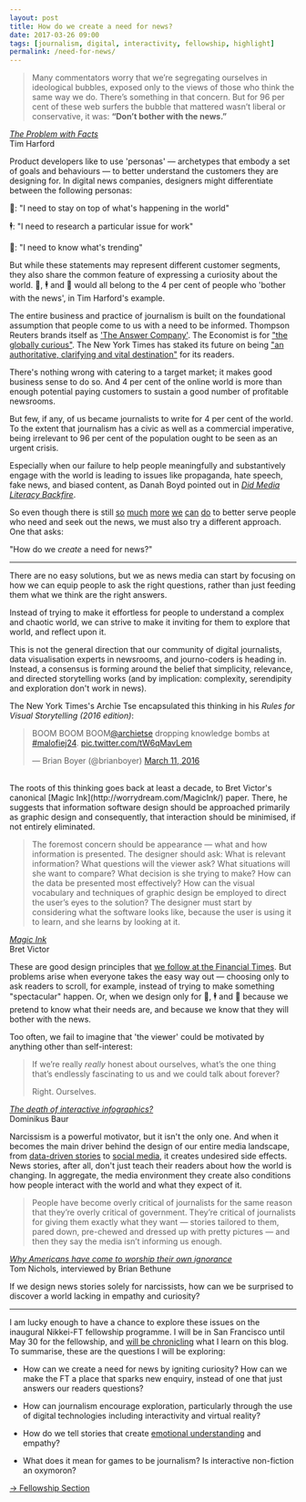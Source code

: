 ```yaml
---
layout: post
title: How do we create a need for news?
date: 2017-03-26 09:00
tags: [journalism, digital, interactivity, fellowship, highlight]
permalink: /need-for-news/
---
```


> Many commentators worry that we’re segregating ourselves in ideological bubbles, exposed only to the views of those who think the same way we do. There’s something in that concern. But for 96 per cent of these web surfers the bubble that mattered wasn’t liberal or conservative, it was: **“Don’t bother with the news.”**

<div class="quote-attrib"><a href="https://www.ft.com/content/eef2e2f8-0383-11e7-ace0-1ce02ef0def9" target="_blank"><i>The Problem with Facts</i></a><br>Tim Harford</div>

<span class="firstLetter">P</span>roduct developers like to use 'personas' &mdash; archetypes that embody a set of goals and behaviours &mdash; to better understand the customers they are designing for. In digital news companies, designers might differentiate between the following personas:

💁: "I need to stay on top of what's happening in the world"

🕴️: "I need to research a particular issue for work"

👨: "I need to know what's trending"

But while these statements may represent different customer segments, they also share the common feature of expressing a curiosity about the world. 💁, 🕴 and 👨️ would all belong to the 4 per cent of people who 'bother with the news', in Tim Harford's example. 

The entire business and practice of journalism is built on the foundational assumption that people come to us with a need to be informed. Thompson Reuters brands itself as ['The Answer Company'](https://www.thomsonreuters.com/en/about-us/the-answer-company.html). The Economist is for ["the globally curious"](https://medium.com/severe-contest/from-man-in-a-suit-to-the-globally-curious-4ed44704550a#.5iyksfvfh). The New York Times has staked its future on being ["an authoritative, clarifying and vital destination"](https://www.nytimes.com/projects/2020-report/) for its readers.

There's nothing wrong with catering to a target market; it makes good business sense to do so. And 4 per cent of the online world is more than enough potential paying customers to sustain a good number of profitable newsrooms.

But few, if any, of us became journalists to write for 4 per cent of the world. To the extent that journalism has a civic as well as a commercial imperative, being irrelevant to 96 per cent of the population ought to be seen as an urgent crisis.

Especially when our failure to help people meaningfully and substantively engage with the world is leading to issues like propaganda, hate speech, fake news, and biased content, as Danah Boyd pointed out in [*Did Media Literacy Backfire*](https://points.datasociety.net/did-media-literacy-backfire-7418c084d88d#.97zezi4re).  

So even though there is still [so](https://www.nytimes.com/2017/03/18/public-editor/a-community-of-one-the-times-gets-tailored.html) [much](https://trackchanges.postlight.com/authoritative-readable-branded-report-from-poynter-design-challenge-part-2-42cef2bd0b67#.7en4fc5qw) [more](http://engineroom.ft.com/2016/04/04/a-faster-ft-com/) [we](https://mondaynote.com/quality-for-news-is-mostly-about-solving-the-reputation-issue-fdebd0dcc9e2#.o1g6og2dk) [can](https://points.datasociety.net/did-media-literacy-backfire-7418c084d88d#.uhu6cyvkv) [do](http://scripting.com/2016/12/10/perspectiveIsEverything.html) to better serve people who need and seek out the news, we must also try a different approach. One that asks: 

"How do we <i>create</i> a need for news?"

---

<span class="firstLetter">T</span>here are no easy solutions, but we as news media can start by focusing on how we can equip people to ask the right questions, rather than just feeding them what we think are the right answers. 

Instead of trying to make it effortless for people to understand a complex and chaotic world, we can strive to make it inviting for them to explore that world, and reflect upon it.

This is not the general direction that our community of digital journalists, data visualisation experts in newsrooms, and journo-coders is heading in. Instead, a consensus is forming around the belief that simplicity, relevance, and directed storytelling works (and by implication: complexity, serendipity and exploration don't work in news).

The New York Times's Archie Tse encapsulated this thinking in his *Rules for Visual Storytelling (2016 edition)*:

<blockquote class="twitter-tweet" data-lang="en"><p lang="en" dir="ltr">BOOM BOOM BOOM<a href="https://twitter.com/archietse">@archietse</a> dropping knowledge bombs at <a href="https://twitter.com/hashtag/malofiej24?src=hash">#malofiej24</a>. <a href="https://t.co/tW6qMavLem">pic.twitter.com/tW6qMavLem</a></p>&mdash; Brian Boyer (@brianboyer) <a href="https://twitter.com/brianboyer/status/708261070520111105">March 11, 2016</a></blockquote>
<script async src="//platform.twitter.com/widgets.js" charset="utf-8"></script>

<br>
The roots of this thinking goes back at least a decade, to Bret Victor's canonical [Magic Ink](http://worrydream.com/MagicInk/) paper. There, he suggests that information software design should be approached primarily as graphic design and consequently, that interaction should be minimised, if not entirely eliminated.

> The foremost concern should be appearance &mdash; what and how information is presented. The designer should ask: What is relevant information? What questions will the viewer ask? What situations will she want to compare? What decision is she trying to make? How can the data be presented most effectively? How can the visual vocabulary and techniques of graphic design be employed to direct the user’s eyes to the solution? The designer must start by considering what the software looks like, because the user is using it to learn, and she learns by looking at it.

<div class="quote-attrib"><a href="http://worrydream.com/MagicInk/" target="_blank"><i>Magic Ink</i></a><br>Bret Victor</div>

These are good design principles that [we follow at the Financial Times](https://www.ft.com/content/c62b21c6-7feb-11e6-8e50-8ec15fb462f4). But problems arise when everyone takes the easy way out &mdash; choosing only to ask readers to scroll, for example, instead of trying to make something "spectacular" happen. Or, when we design only for 💁, 🕴 and 👨️ because we pretend to know what their needs are, and because we know that they will bother with the news. 

Too often, we fail to imagine that 'the viewer' could be motivated by anything other than self-interest:

> If we’re really _really_ honest about ourselves, what’s the one thing that’s endlessly fascinating to us and we could talk about forever?
>
>Right. Ourselves.

<div class="quote-attrib"><a href="https://medium.com/@dominikus/the-end-of-interactive-visualizations-52c585dcafcb#.nddgt5oa1" target="_blank"><i>The death of interactive infographics?</i></a><br>Dominikus Baur</div>

Narcissism is a powerful motivator, but it isn't the only one. And when it becomes the main driver behind the design of our entire media landscape, from [data-driven stories](http://www.bbc.com/news/world-15391515) to [social media](http://graphics.wsj.com/blue-feed-red-feed/), it creates undesired side effects. News stories, after all, don't just teach their readers about how the world is changing. In aggregate, the media environment they create also conditions how people interact with the world and what they expect of it.

> People have become overly critical of journalists for the same reason that they’re overly critical of government. They’re critical of journalists for giving them exactly what they want &mdash; stories tailored to them, pared down, pre-chewed and dressed up with pretty pictures &mdash; and then they say the media isn’t informing us enough.

<div class="quote-attrib"><a href="http://www.macleans.ca/society/why-americans-have-come-to-worship-their-own-ignorance/" target="_blank"><i>Why Americans have come to worship their own ignorance</i></a><br> Tom Nichols, interviewed by Brian Bethune</div>

If we design news stories solely for narcissists, how can we be surprised to discover a world lacking in empathy and curiosity? 

---

<span class="firstLetter">I</span> am lucky enough to have a chance to explore these issues on the inaugural Nikkei-FT fellowship programme. I will be in San Francisco until May 30 for the fellowship, and [will be chronicling](/fellowship/) what I learn on this blog. To summarise, these are the questions I will be exploring:

- How can we create a need for news by igniting curiosity? How can we make the FT a place that sparks new enquiry, instead of one that just answers our readers questions?

- How can journalism encourage exploration, particularly through the use of digital technologies including interactivity and virtual reality?

- How do we tell stories that create [emotional understanding](/two-types/) and empathy?

- What does it mean for games to be journalism? Is interactive non-fiction an oxymoron?

<p><a href="/fellowship/">&#8594; Fellowship Section</a></p>

